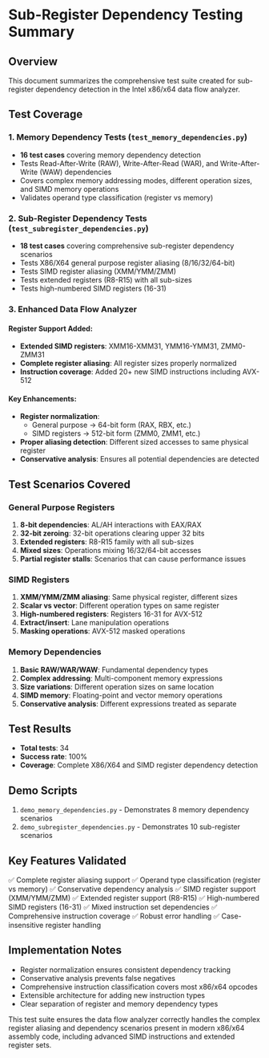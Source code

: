 # Sub-Register Dependency Testing Summary

## Overview
This document summarizes the comprehensive test suite created for sub-register dependency detection in the Intel x86/x64 data flow analyzer.

## Test Coverage

### 1. Memory Dependency Tests (`test_memory_dependencies.py`)
- **16 test cases** covering memory dependency detection
- Tests Read-After-Write (RAW), Write-After-Read (WAR), and Write-After-Write (WAW) dependencies
- Covers complex memory addressing modes, different operation sizes, and SIMD memory operations
- Validates operand type classification (register vs memory)

### 2. Sub-Register Dependency Tests (`test_subregister_dependencies.py`)
- **18 test cases** covering comprehensive sub-register dependency scenarios
- Tests X86/X64 general purpose register aliasing (8/16/32/64-bit)
- Tests SIMD register aliasing (XMM/YMM/ZMM)
- Tests extended registers (R8-R15) with all sub-sizes
- Tests high-numbered SIMD registers (16-31)

### 3. Enhanced Data Flow Analyzer

#### Register Support Added:
- **Extended SIMD registers**: XMM16-XMM31, YMM16-YMM31, ZMM0-ZMM31
- **Complete register aliasing**: All register sizes properly normalized
- **Instruction coverage**: Added 20+ new SIMD instructions including AVX-512

#### Key Enhancements:
- **Register normalization**: 
  - General purpose → 64-bit form (RAX, RBX, etc.)
  - SIMD registers → 512-bit form (ZMM0, ZMM1, etc.)
- **Proper aliasing detection**: Different sized accesses to same physical register
- **Conservative analysis**: Ensures all potential dependencies are detected

## Test Scenarios Covered

### General Purpose Registers
1. **8-bit dependencies**: AL/AH interactions with EAX/RAX
2. **32-bit zeroing**: 32-bit operations clearing upper 32 bits
3. **Extended registers**: R8-R15 family with all sub-sizes
4. **Mixed sizes**: Operations mixing 16/32/64-bit accesses
5. **Partial register stalls**: Scenarios that can cause performance issues

### SIMD Registers
1. **XMM/YMM/ZMM aliasing**: Same physical register, different sizes
2. **Scalar vs vector**: Different operation types on same register
3. **High-numbered registers**: Registers 16-31 for AVX-512
4. **Extract/insert**: Lane manipulation operations
5. **Masking operations**: AVX-512 masked operations

### Memory Dependencies
1. **Basic RAW/WAR/WAW**: Fundamental dependency types
2. **Complex addressing**: Multi-component memory expressions
3. **Size variations**: Different operation sizes on same location
4. **SIMD memory**: Floating-point and vector memory operations
5. **Conservative analysis**: Different expressions treated as separate

## Test Results
- **Total tests**: 34
- **Success rate**: 100%
- **Coverage**: Complete X86/X64 and SIMD register dependency detection

## Demo Scripts
1. `demo_memory_dependencies.py` - Demonstrates 8 memory dependency scenarios
2. `demo_subregister_dependencies.py` - Demonstrates 10 sub-register scenarios

## Key Features Validated
✅ Complete register aliasing support
✅ Operand type classification (register vs memory)
✅ Conservative dependency analysis
✅ SIMD register support (XMM/YMM/ZMM)
✅ Extended register support (R8-R15)
✅ High-numbered SIMD registers (16-31)
✅ Mixed instruction set dependencies
✅ Comprehensive instruction coverage
✅ Robust error handling
✅ Case-insensitive register handling

## Implementation Notes
- Register normalization ensures consistent dependency tracking
- Conservative analysis prevents false negatives
- Comprehensive instruction classification covers most x86/x64 opcodes
- Extensible architecture for adding new instruction types
- Clear separation of register and memory dependency types

This test suite ensures the data flow analyzer correctly handles the complex register aliasing and dependency scenarios present in modern x86/x64 assembly code, including advanced SIMD instructions and extended register sets.
